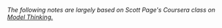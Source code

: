 
_The following notes are largely based on Scott Page's Coursera class on [Model Thinking.](https://www.coursera.org/course/modelthinking)_